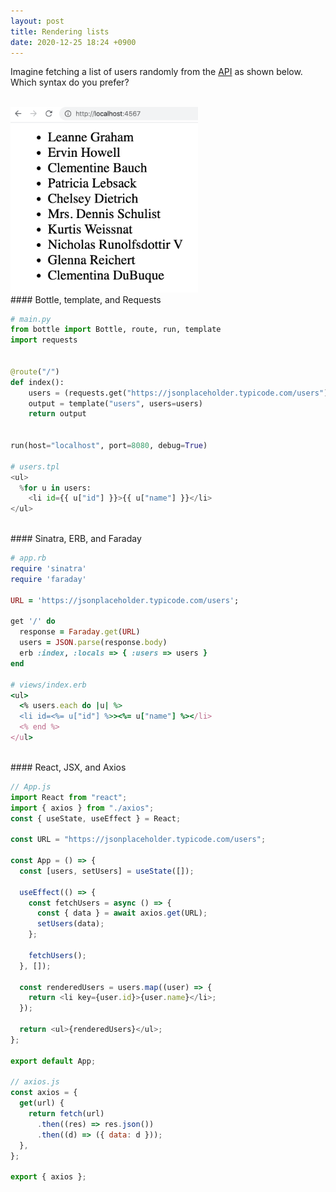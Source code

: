 ```yaml
---
layout: post
title: Rendering lists
date: 2020-12-25 18:24 +0900
---
```


Imagine fetching a list of users randomly from the [API]('https://jsonplaceholder.typicode.com/users') as shown below. Which syntax do you prefer?
<br /><br />

<img src="/assets/images/random_users.png" alt="users list" width="300" />

<br />
#### Bottle, template, and Requests

```python
# main.py
from bottle import Bottle, route, run, template
import requests


@route("/")
def index():
    users = (requests.get("https://jsonplaceholder.typicode.com/users")).json()
    output = template("users", users=users)
    return output


run(host="localhost", port=8080, debug=True)

# users.tpl
<ul>
  %for u in users:
    <li id={{ u["id"] }}>{{ u["name"] }}</li>
</ul>
```

<br />
#### Sinatra, ERB, and Faraday

```ruby
# app.rb
require 'sinatra'
require 'faraday'

URL = 'https://jsonplaceholder.typicode.com/users';

get '/' do
  response = Faraday.get(URL)
  users = JSON.parse(response.body)
  erb :index, :locals => { :users => users }
end

# views/index.erb
<ul>
  <% users.each do |u| %>
  <li id=<%= u["id"] %>><%= u["name"] %></li>
  <% end %>
</ul>
```

<br />
#### React, JSX, and Axios

```js
// App.js
import React from "react";
import { axios } from "./axios";
const { useState, useEffect } = React;

const URL = "https://jsonplaceholder.typicode.com/users";

const App = () => {
  const [users, setUsers] = useState([]);

  useEffect(() => {
    const fetchUsers = async () => {
      const { data } = await axios.get(URL);
      setUsers(data);
    };

    fetchUsers();
  }, []);

  const renderedUsers = users.map((user) => {
    return <li key={user.id}>{user.name}</li>;
  });

  return <ul>{renderedUsers}</ul>;
};

export default App;

// axios.js
const axios = {
  get(url) {
    return fetch(url)
      .then((res) => res.json())
      .then((d) => ({ data: d }));
  },
};

export { axios };
```

